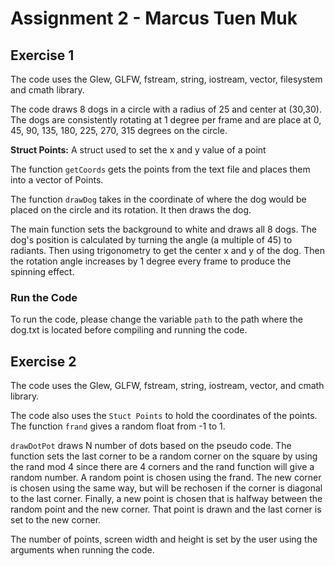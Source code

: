 # Assignment 2 - Marcus Tuen Muk

## Exercise 1

The code uses the Glew, GLFW, fstream, string, iostream, vector, filesystem and cmath library.

The code draws 8 dogs in a circle with a radius of 25 and center at (30,30). The dogs are consistently rotating at 1 degree per frame and are place at 0, 45, 90, 135, 180, 225, 270, 315 degrees on the circle.

**Struct Points:** A struct used to set the x and y value of a point

The function `getCoords` gets the points from the text file and places them into a vector of Points.

The function `drawDog` takes in the coordinate of where the dog would be placed on the circle and its rotation. It then draws the dog.

The main function sets the background to white and draws all 8 dogs. The dog's position is calculated by turning the angle (a multiple of 45) to radiants. Then using trigonometry to get the center x and y of the dog. Then the rotation angle increases by 1 degree every frame to produce the spinning effect.

### Run the Code

To run the code, please change the variable `path` to the path where the dog.txt is located before compiling and running the code.

## Exercise 2

The code uses the Glew, GLFW, fstream, string, iostream, vector, and cmath library.

The code also uses the `Stuct Points` to hold the coordinates of the points. The function `frand` gives a random float from -1 to 1.

`drawDotPot` draws N number of dots based on the pseudo code. The function sets the last corner to be a random corner on the square by using the rand mod 4 since there are 4 corners and the rand function will give a random number. A random point is chosen using the frand. The new corner is chosen using the same way, but will be rechosen if the corner is diagonal to the last corner. Finally, a new point is chosen that is halfway between the random point and the new corner. That point is drawn and the last corner is set to the new corner.

The number of points, screen width and height is set by the user using the arguments when running the code.
